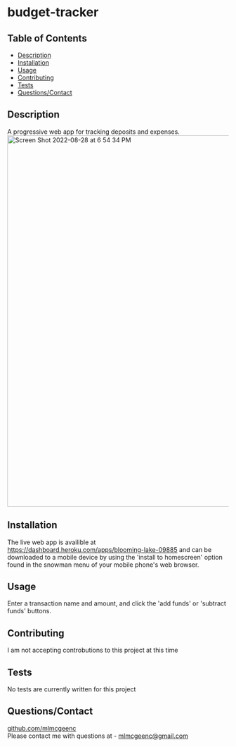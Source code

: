 # budget-tracker

## Table of Contents
* [Description](#Description)
* [Installation](#Installation)
* [Usage](#Usage)
* [Contributing](#Contributing)
* [Tests](#Tests)
* [Questions/Contact](#Questions/Contact])

## Description
A progressive web app for tracking deposits and expenses.
<img width="844" alt="Screen Shot 2022-08-28 at 6 54 34 PM" src="https://user-images.githubusercontent.com/51179862/187097986-78493716-c136-42ec-a126-46ed6f941b99.png">

## Installation
The live web app is availible at https://dashboard.heroku.com/apps/blooming-lake-09885 and can be downloaded to a mobile device by using the 'install to homescreen' option found in the snowman menu of your mobile phone's web browser.

## Usage
Enter a transaction name and amount, and click the 'add funds' or 'subtract funds' buttons.

## Contributing
I am not accepting controbutions to this project at this time

## Tests
No tests are currently written for this project

## Questions/Contact
[github.com/mlmcgeenc](https://github.com/mlmcgeenc)  
Please contact me with questions at - mlmcgeenc@gmail.com
